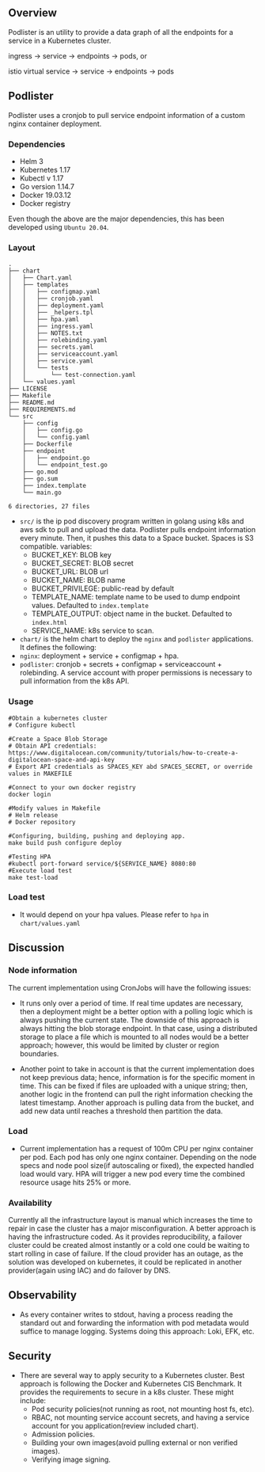 ## Overview

Podlister is an utility to provide a data graph of all the endpoints for a 
service in a Kubernetes cluster.

ingress -> service -> endpoints -> pods, or

istio virtual service -> service -> endpoints -> pods


## Podlister

Podlister uses a cronjob to pull service endpoint information of a custom nginx 
container deployment.

### Dependencies

- Helm 3
- Kubernetes 1.17
- Kubectl v 1.17
- Go version 1.14.7
- Docker 19.03.12
- Docker registry

Even though the above are the major dependencies, this has been developed using 
`Ubuntu 20.04`.

### Layout


    .
    ├── chart
    │   ├── Chart.yaml
    │   ├── templates
    │   │   ├── configmap.yaml
    │   │   ├── cronjob.yaml
    │   │   ├── deployment.yaml
    │   │   ├── _helpers.tpl
    │   │   ├── hpa.yaml
    │   │   ├── ingress.yaml
    │   │   ├── NOTES.txt
    │   │   ├── rolebinding.yaml
    │   │   ├── secrets.yaml
    │   │   ├── serviceaccount.yaml
    │   │   ├── service.yaml
    │   │   └── tests
    │   │       └── test-connection.yaml
    │   └── values.yaml
    ├── LICENSE
    ├── Makefile
    ├── README.md
    ├── REQUIREMENTS.md
    └── src
        ├── config
        │   ├── config.go
        │   └── config.yaml
        ├── Dockerfile
        ├── endpoint
        │   ├── endpoint.go
        │   └── endpoint_test.go
        ├── go.mod
        ├── go.sum
        ├── index.template
        └── main.go

    6 directories, 27 files

- `src/` is the ip pod discovery program written in golang using k8s and aws sdk 
to pull and upload the data. Podlister pulls endpoint information every minute. Then, 
it pushes this data to a Space bucket. Spaces is S3 compatible.
variables:
    - BUCKET_KEY:       BLOB key
    - BUCKET_SECRET:    BLOB secret
    - BUCKET_URL:       BLOB url
    - BUCKET_NAME:      BLOB name      
    - BUCKET_PRIVILEGE: public-read by default
    - TEMPLATE_NAME:    template name to be used to dump endpoint values. Defaulted to `index.template`
    - TEMPLATE_OUTPUT:  object name in the bucket. Defaulted to `index.html`
    - SERVICE_NAME:     k8s service to scan.
- `chart/` is the helm chart to deploy the `nginx` and `podlister` applications.
It defines the following:
- `nginx`: deployment + service + configmap + hpa.
- `podlister`: cronjob + secrets + configmap + serviceaccount + rolebinding.  A 
service account with proper permissions is necessary to pull information from the k8s API.

### Usage

    #Obtain a kubernetes cluster
    # Configure kubectl 

    #Create a Space Blob Storage
    # Obtain API credentials: https://www.digitalocean.com/community/tutorials/how-to-create-a-digitalocean-space-and-api-key
    # Export API credentials as SPACES_KEY abd SPACES_SECRET, or override values in MAKEFILE

    #Connect to your own docker registry
    docker login

    #Modify values in Makefile
    # Helm release
    # Docker repository

    #Configuring, building, pushing and deploying app.
    make build push configure deploy

    #Testing HPA
    #kubectl port-forward service/${SERVICE_NAME} 8080:80
    #Execute load test
    make test-load

### Load test 

- It would depend on your hpa values. Please refer to `hpa` in `chart/values.yaml`

## Discussion

### Node information

The current implementation using CronJobs will have the following issues:
- It runs only over a period of time. If real time updates are necessary, then a 
deployment might be a better option with a polling logic which is always pushing the current state. 
The downside of this approach is always hitting the blob storage endpoint. In that case, using 
a distributed storage to place a file which is mounted to all nodes would be a better approach; however,
this would be limited by cluster or region boundaries.

- Another point to take in account is that the current implementation does not keep previous data; hence, 
information is for the specific moment in time. This can be fixed if files are uploaded with a unique 
string; then, another logic in the frontend can pull the right information checking the latest timestamp.
Another approach is pulling data from the bucket, and add new data until reaches a threshold then partition 
the data.

### Load

- Current implementation has a request of 100m CPU per nginx container per pod. 
Each pod has only one nginx container. Depending on the node specs and node pool size(if autoscaling or fixed), the 
expected handled load would vary. HPA will trigger a new pod every time the combined resource usage hits 25% or more.

### Availability

Currently all the infrastructure layout is manual which increases the time to repair in case the cluster 
has a major misconfiguration. A better approach is having the infrastructure coded. As it provides reproducibility, 
a failover cluster could be created almost instantly or a cold one could be waiting to start rolling in case of failure. 
If the cloud provider has an outage, as the solution was developed on kubernetes, it could be replicated in another 
provider(again using IAC) and do failover by DNS.

## Observability

- As every container writes to stdout, having a process reading the standard out and forwarding the information with pod metadata would suffice to manage logging. Systems doing this approach: Loki, EFK, etc. 

## Security

- There are several way to apply security to a Kubernetes cluster. Best approach is following 
the Docker and Kubernetes CIS Benchmark. It provides the requirements to secure in a k8s cluster.
These might include:
    - Pod security policies(not running as root, not mounting host fs, etc).
    - RBAC, not mounting service account secrets, and having a service account for you application(review included chart).
    - Admission policies.
    - Building your own images(avoid pulling external or non verified images).
    - Verifying image signing.
